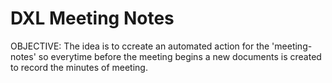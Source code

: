 # DXL Meeting Notes

OBJECTIVE: The idea is to ccreate an automated action for the 'meeting-notes' so everytime before the meeting begins a new documents is created to record the minutes of meeting. 
